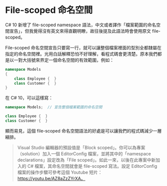 # File-scoped 命名空間

C# 10 新增了 file-scoped namespace 語法，中文或者譯作「檔案範圍的命名空間宣告」，但我覺得沒有英文來得直觀明瞭，故往後提及此語法時會使用原文 file-scoped。

File-scoped 命名空間宣告只要寫一行，就可以讓整個檔案裡面的型別全都隸屬在指定的命名空間裡。光用白話解釋恐怕不好理解，看程式碼會更清楚。原本我們都是以一對大括號來界定一個命名空間的有效範圍，例如：

~~~~~~~~csharp
namespace Models
{
    class Employee {  }
    class Customer {  }
}
~~~~~~~~

在 C# 10，可以這樣寫：

~~~~~~~~csharp
namespace Models;  // 宣告整個檔案範圍的命名空間

class Employee {  }  
class Customer {  }
~~~~~~~~

顯而易見，這個 file-scoped 命名空間語法的好處是可以讓我們的程式碼減少一層縮排。

> Visual Studio 編輯器的預設值是「Block scoped」。你可以為專案（solution）加入一個 EditorConfig 檔案，並將其中的「namespace declarations」設定改為「File scoped」。如此一來，以後在此專案中新加入的 C# 檔案，其命名空間就會是 file-scoped 寫法。設定 EditorConfig 檔案的操作步驟可參考這個 Youtube 短片：https://youtu.be/AZ8aZzZYrXA。
